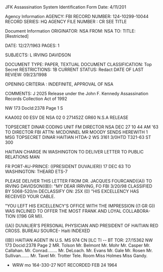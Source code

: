 JFK Assassination System
Identification Form
Date: 4/11/201

Agency Information
AGENCY: FBI
RECORD NUMBER: 124-10299-10044
RECORD SERIES: HQ
AGENCY FILE NUMBER : CR SEE TITLE

Document Information
ORIGINATOR: NSA
FROM: NSA
TO:
TITLE: [Restricted]

DATE: 12/27/1963
PAGES: 1

SUBJECTS:
L IRVING DAVIDSON

DOCUMENT TYPE: PAPER, TEXTUAL DOCUMENT
CLASSIFICATION: Top Secret
RESTRICTIONS: 1B
CURRENT STATUS: Redact
DATE OF LAST REVIEW: 09/23/1998

OPENING CRITERIA : INDEFINITE, APPROVAL OF NSA

COMMENTS:
J
2025 Release under the John F.
Kennedy Assassination Records
Collection Act of 1992

NW 173
Docld:2378
Page 1
S

KAA002
00 ESV
DE NSA 02
0 271452Z
GR60
N.S.A
RELEASE

TOPSECRET DINAR CODING UNIT
FM DIRECTOR NSA DEC 27 10 44 AM '63
TO DIRECTOR FBI
ATTN: MCDONNEL
MR
MOODY SENDS HEREWITH 1 MSG
TOPSECRET DINAR
HAITIAN HTDA-2 WS 3161 3/0HTD T321-63 ST 300

HAITIAN CHARGE IN WASHINGTON TO DELIVER LETTER TO PUBLIC RELATIONS
MAN

FR PORT-AU-PRINCE: ((PRESIDENT DUVALIER)) 17 DEC 63
TO WASHINGTON: THEARD ETS-7

PLEASE DELIVER THIS LETTER FROM DR. JACQUES FOURCAND((A))
TO IRVING DAVIDSON((B)):
"MY DEAR IRRVING,
FO
FBI
3/20/98
CLASSIFIED BY 5068-520/m
DECLASSIFY ON: 25X (0)
"HIS EXCELLENCY HAS RECEIVED YOUR CABLE.

"YOU LEFT HIS EXCELLENCY'S OFFICE WITH THE IMPRESSION
((1 GR G)) WAS INCLINED TO OFFER THE MOST FRANK AND LOYAL COLLABORA-
TION ((196 GR M)).

((A)) DUVALIER'S PERSONAL PHYSICIAN AND PRESIDENT OF HAITIAN
RED CROSS. BUREAU SOURCE- Haiti INDEXED

((B)) HAITIAN AGENT IN U.S.
MS 974 CN [ILC TI --
BT TOR: 27/15362
NW 173
Docid:2378
Page 2
MR. Tolson
Mr. Belmont
Mr. Mohr
Mr. Casper
Mr. Callahan.
Mr. Conrad........
Mr. DeLoach.
Mr. Evans
Mr. Gale
Mr. Rosen
Mr. Sullivan.......
Mr. Tavel
Mr. Trotter
Tele. Room
Miss Holmes
Miss Gandy.

+ WRW
mo
164-330-27
NOT RECORDED
FEB 24 1964
